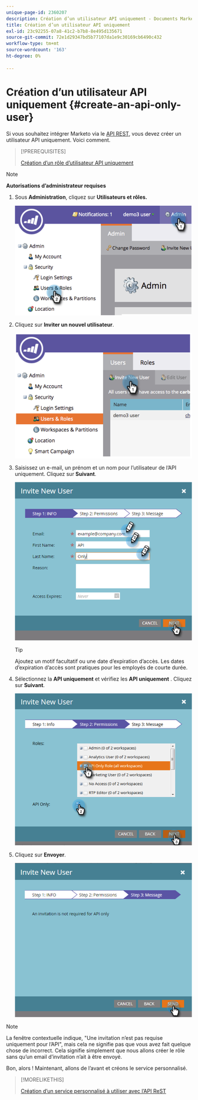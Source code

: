 ```yaml
---
unique-page-id: 2360207
description: Création d’un utilisateur API uniquement - Documents Marketo - Documentation du produit
title: Création d’un utilisateur API uniquement
exl-id: 23c92255-07a8-41c2-b7b8-8e495d135671
source-git-commit: 72e1d29347bd5b77107da1e9c30169cb6490c432
workflow-type: tm+mt
source-wordcount: '163'
ht-degree: 0%

---
```


# Création d’un utilisateur API uniquement {#create-an-api-only-user}

Si vous souhaitez intégrer Marketo via le [API REST](https://developers.marketo.com/documentation/rest/), vous devez créer un utilisateur API uniquement. Voici comment.

>[!PREREQUISITES]
>
>[Création d’un rôle d’utilisateur API uniquement](/help/marketo/product-docs/administration/users-and-roles/create-an-api-only-user-role.md)

>[!NOTE]
>
>**Autorisations d’administrateur requises**

1. Sous **Administration**, cliquez sur **Utilisateurs et rôles.**

   ![](assets/image2014-9-17-9-3a31-3a31.png)

1. Cliquez sur **Inviter un nouvel utilisateur**.

   ![](assets/image2014-9-17-9-3a32-3a3.png)

1. Saisissez un e-mail, un prénom et un nom pour l’utilisateur de l’API uniquement. Cliquez sur **Suivant**.

   ![](assets/image2016-5-24-10-3a53-3a7.png)

   >[!TIP]
   >
   >Ajoutez un motif facultatif ou une date d’expiration d’accès. Les dates d’expiration d’accès sont pratiques pour les employés de courte durée.

1. Sélectionnez la **API uniquement** et vérifiez les **API uniquement** . Cliquez sur **Suivant**.

   ![](assets/four.png)

1. Cliquez sur **Envoyer**.

   ![](assets/image2016-5-24-11-3a8-3a20.png)

>[!NOTE]
>
>La fenêtre contextuelle indique, &quot;Une invitation n’est pas requise uniquement pour l’API&quot;, mais cela ne signifie pas que vous avez fait quelque chose de incorrect. Cela signifie simplement que nous allons créer le rôle sans qu’un email d’invitation n’ait à être envoyé.

Bon, alors ! Maintenant, allons de l’avant et créons le service personnalisé.

>[!MORELIKETHIS]
>
>[Création d’un service personnalisé à utiliser avec l’API ReST](/help/marketo/product-docs/administration/additional-integrations/create-a-custom-service-for-use-with-rest-api.md)
